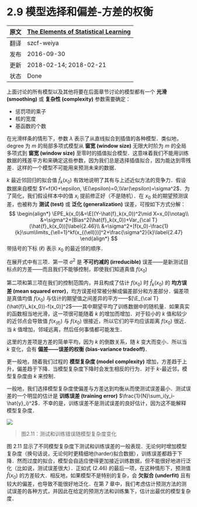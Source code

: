 # 2.9 模型选择和偏差-方差的权衡

原文     | [The Elements of Statistical Learning](https://esl.hohoweiya.xyz/book/The%20Elements%20of%20Statistical%20Learning.pdf#page=56)
      ---|---
翻译     | szcf-weiya
 发布 | 2016-09-30 
更新 | 2018-02-14; 2018-02-21
状态 | Done

上面讨论的所有模型以及其他将要在后面章节讨论的模型都有一个 **光滑 (smoothing)** 或 **复杂性 (complexity)** 参数需要确定：

- 惩罚项的乘子
- 核的宽度
- 基函数的个数

在光滑样条的情形下，参数 $\lambda$ 表示了从直线拟合到插值的各种模型．类似地，degree 为 $m$ 的局部多项式模型从 **窗宽 (window size)** 无限大时阶为 $m$ 的全局多项式到 **窗宽 (window size)** 至零时的插值拟合模型．这意味着我们不能用训练数据的残差平方和来确定这些参数，因为我们总是选择插值拟合，因为能达到零残差．这样的一个模型不可能用来预测未来的数据．

$k$ 最近邻回归的拟合值 $\hat{f}_k(x_0)$ 有效地说明了其有与上述近似方法的竞争力．假设数据来自模型 $Y=f(X)+\epsilon, \E(\epsilon)=0,\Var(\epsilon)=\sigma^2$．为了简化，我们假设样本中的值 $x_i$ 提前修正好（不是随机）．在 $x_0$ 处的期望预测误差，也被称为 **测试 (test)** 或 **泛化 (generalization)** 误差，可按如下方式分解：
$$
\begin{align*}
\EPE_k(x_0)&=\E[(Y-\hat{f}_k(x_0))^2\mid X=x_0]\notag\\
&=\sigma^2+[Bias^2(\hat{f}_k(x_0))+Var_{\cal T}(\hat{f}_k(x_0))]\label{2.46}\\
&=\sigma^2+[f(x_0)-\frac{1}{k}\sum\limits_{\ell=1}^kf(x_{(\ell)})]^2+\frac{\sigma^2}{k}\label{2.47}
\end{align*}
$$
带括号的下标 $(\ell)$ 表示 $x_0$ 的最近邻的顺序．

在展开式中有三项．第一项 $\sigma^2$ 是 **不可约减的 (irreducible)** 误差——是新测试目标点的方差——而且我们不能够控制，即使我们知道真值 $f(x_0)$

第二项和第三项在我们的控制范围内，并且构成了估计 $f(x_0)$ 时 $\hat f_k(x_0)$ 的 **均方误差 (mean squared error)**，均方误差经常被分解成偏差部分和方差部分．偏差项是真值均值 $f(x_0)$ 与估计的期望值之间差异的平方——$[\E_{\cal T}(\hat{f}\_k(x_0))-f(x_0)]^2$——其中期望平均了训练数据中的随机量．如果真实的函数相当地光滑，这一项很可能随着 $k$ 的增加而增加．对于较小的 $k$ 值和较少的近邻点会导致值 $f(x_{(\ell)})$ 与 $f(x_0)$ 很接近，所以它们的平均应该距离 $f(x_0)$ 很近．当 $k$ 值增加，邻域远离，然后任何事情都可能发生．

这里的方差项是方差的简单平均，因为 $k$ 的倒数关系，随 $k$ 变大而变小．所以当 $k$ 变化，会有 **偏差——误差的权衡 (bias-variance tradeoff)**．

更一般地，随着我们过程的 **模型复杂度 (model complexity)** 增加，方差趋于上升，偏差趋于下降．当模型复杂度下降时会发生相反的行为．对于 $k$-最近邻，模型复杂度由 $k$ 来控制．

一般地，我们选择模型复杂度使偏差与方差达到均衡从而使测试误差最小．测试误差的一个明显的估计是 **训练误差 (training error)** $\frac{1}{N}\sum_i(y_i-\hat{y}_i)^2$．不幸的是，训练误差不是测试误差的良好估计，因为这不能解释模型复杂度．

![](../img/02/fig2.11.png)

> 图2.11：测试和训练错误随模型复杂度变化

图 2.11 显示了不同模型复杂度下测试和训练误差的一般表现．无论何时增加模型复杂度（换句话说，无论何时更精细地(harder)拟合数据），训练误差都趋于下降．然而过度的拟合，模型会自适应使得更加接近训练数据，但不能很好地进行泛化（比如说，测试误差很大）．正如式 (2.46) 的最后一项，在这种情形下，预测值 $\hat{f}(x_0)$ 的方差较大．相反地，如果模型不是特别的复杂，会 **欠拟合 (underfit)** 且有较大的偏差，也导致不能很好地泛化．在第 7 章中，我们考虑估计预测方法的测试误差的各种方式，并因此在给定的预测方法和训练集下，估计出最优的模型复杂度．
